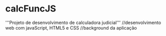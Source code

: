 # calcFuncJS
'''Projeto de desenvolvimento de calculadora judicial'''
//desenvolvimento web com javaScript, HTML5 e CSS
//background da aplicação 
